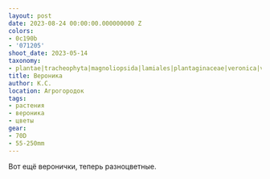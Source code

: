 ```yaml
---
layout: post
date: 2023-08-24 00:00:00.000000000 Z
colors:
- 0c190b
- '071205'
shoot_date: 2023-05-14
taxonomy:
- plantae|tracheophyta|magnoliopsida|lamiales|plantaginaceae|veronica|veronica chamaedrys
title: Вероника
author: К.С.
location: Агрогородок
tags:
- растения
- вероника
- цветы
gear:
- 70D
- 55-250mm
---
```

Вот ещё веронички, теперь разноцветные.

